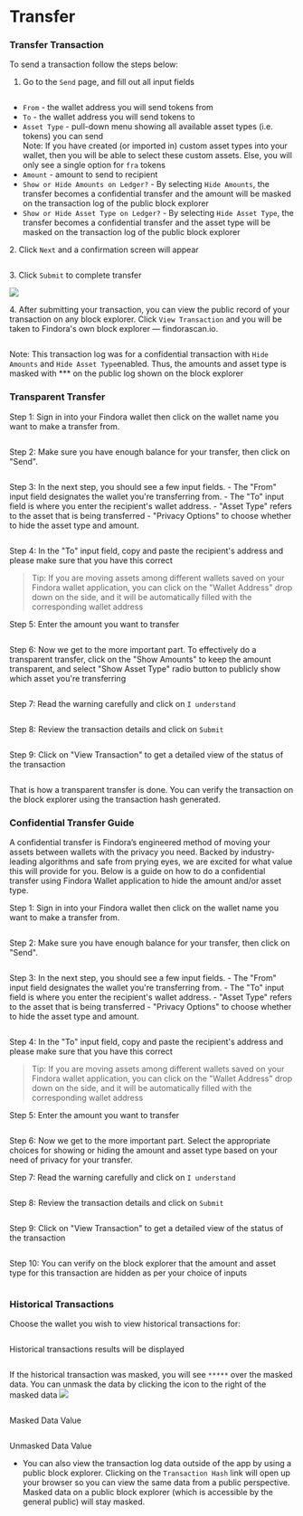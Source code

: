 # Transfer

### Transfer Transaction[​](https://wiki.findora.org/docs/evm\_guides/use\_wallet/findora\_wallet/transfer#transfer-transaction) <a href="#transfer-transaction" id="transfer-transaction"></a>

To send a transaction follow the steps below:

1. Go to the `Send` page, and fill out all input fields

<figure><img src="../../../.gitbook/assets/image (79).png" alt=""><figcaption></figcaption></figure>

* `From` - the wallet address you will send tokens from
* `To` - the wallet address you will send tokens to
* `Asset Type` - pull-down menu showing all available asset types (i.e. tokens) you can send\
  Note: If you have created (or imported in) custom asset types into your wallet, then you will be able to select these custom assets. Else, you will only see a single option for `fra` tokens
* `Amount` - amount to send to recipient
* `Show or Hide Amounts on Ledger?` - By selecting `Hide Amounts`, the transfer becomes a confidential transfer and the amount will be masked on the transaction log of the public block explorer
* `Show or Hide Asset Type on Ledger?` - By selecting `Hide Asset Type`, the transfer becomes a confidential transfer and the asset type will be masked on the transaction log of the public block explorer

2\. Click `Next` and a confirmation screen will appear



<img src="../../../.gitbook/assets/image (1) (2).png" alt="" data-size="original">

3\. Click `Submit` to complete transfer

&#x20;![](<../../../.gitbook/assets/image (54) (1).png>)

4\. After submitting your transaction, you can view the public record of your transaction on any block explorer. Click `View Transaction` and you will be taken to Findora's own block explorer — findorascan.io.

<figure><img src="../../../.gitbook/assets/image (52).png" alt=""><figcaption></figcaption></figure>

Note: This transaction log was for a confidential transaction with `Hide Amounts` and `Hide Asset Type`enabled. Thus, the amounts and asset type is masked with \*\*\* on the public log shown on the block explorer

### Transparent Transfer[​](https://wiki.findora.org/docs/evm\_guides/use\_wallet/findora\_wallet/transfer#transparent-transfer) <a href="#transparent-transfer" id="transparent-transfer"></a>

Step 1: Sign in into your Findora wallet then click on the wallet name you want to make a transfer from.

<figure><img src="../../../.gitbook/assets/image (57).png" alt=""><figcaption></figcaption></figure>

Step 2: Make sure you have enough balance for your transfer, then click on "Send".

<figure><img src="../../../.gitbook/assets/image (82).png" alt=""><figcaption></figcaption></figure>

Step 3: In the next step, you should see a few input fields. - The "From" input field designates the wallet you're transferring from. - The "To" input field is where you enter the recipient's wallet address. - "Asset Type" refers to the asset that is being transferred - "Privacy Options" to choose whether to hide the asset type and amount.

<figure><img src="../../../.gitbook/assets/image (49) (1).png" alt=""><figcaption></figcaption></figure>

Step 4: In the "To" input field, copy and paste the recipient's address and please make sure that you have this correct

> Tip: If you are moving assets among different wallets saved on your Findora wallet application, you can click on the "Wallet Address" drop down on the side, and it will be automatically filled with the corresponding wallet address

Step 5: Enter the amount you want to transfer

<figure><img src="../../../.gitbook/assets/image (34) (1).png" alt=""><figcaption></figcaption></figure>

Step 6: Now we get to the more important part. To effectively do a transparent transfer, click on the "Show Amounts" to keep the amount transparent, and select "Show Asset Type" radio button to publicly show which asset you're transferring

<figure><img src="../../../.gitbook/assets/image (35).png" alt=""><figcaption></figcaption></figure>

Step 7: Read the warning carefully and click on `I understand`

<figure><img src="../../../.gitbook/assets/image (61).png" alt=""><figcaption></figcaption></figure>

Step 8: Review the transaction details and click on `Submit`

<figure><img src="../../../.gitbook/assets/image (74).png" alt=""><figcaption></figcaption></figure>

Step 9: Click on "View Transaction" to get a detailed view of the status of the transaction

<figure><img src="../../../.gitbook/assets/image (83).png" alt=""><figcaption></figcaption></figure>

That is how a transparent transfer is done. You can verify the transaction on the block explorer using the transaction hash generated.



### Confidential Transfer Guide[​](https://wiki.findora.org/docs/evm\_guides/use\_wallet/findora\_wallet/transfer#confidential-transfer-guide) <a href="#confidential-transfer-guide" id="confidential-transfer-guide"></a>

A confidential transfer is Findora’s engineered method of moving your assets between wallets with the privacy you need. Backed by industry-leading algorithms and safe from prying eyes, we are excited for what value this will provide for you. Below is a guide on how to do a confidential transfer using Findora Wallet application to hide the amount and/or asset type.

Step 1: Sign in into your Findora wallet then click on the wallet name you want to make a transfer from.

<figure><img src="../../../.gitbook/assets/image (39).png" alt=""><figcaption></figcaption></figure>

Step 2: Make sure you have enough balance for your transfer, then click on "Send".

<figure><img src="../../../.gitbook/assets/image (33) (1).png" alt=""><figcaption></figcaption></figure>

Step 3: In the next step, you should see a few input fields. - The "From" input field designates the wallet you're transferring from. - The "To" input field is where you enter the recipient's wallet address. - "Asset Type" refers to the asset that is being transferred - "Privacy Options" to choose whether to hide the asset type and amount.

<figure><img src="../../../.gitbook/assets/image (58).png" alt=""><figcaption></figcaption></figure>

Step 4: In the "To" input field, copy and paste the recipient's address and please make sure that you have this correct

> Tip: If you are moving assets among different wallets saved on your Findora wallet application, you can click on the "Wallet Address" drop down on the side, and it will be automatically filled with the corresponding wallet address

Step 5: Enter the amount you want to transfer

<figure><img src="../../../.gitbook/assets/image (36) (1).png" alt=""><figcaption></figcaption></figure>

Step 6: Now we get to the more important part. Select the appropriate choices for showing or hiding the amount and asset type based on your need of privacy for your transfer.

Step 7: Read the warning carefully and click on `I understand`

<figure><img src="../../../.gitbook/assets/image (62).png" alt=""><figcaption></figcaption></figure>

Step 8: Review the transaction details and click on `Submit`

<figure><img src="../../../.gitbook/assets/image (44).png" alt=""><figcaption></figcaption></figure>

Step 9: Click on "View Transaction" to get a detailed view of the status of the transaction

<figure><img src="../../../.gitbook/assets/image (46) (1).png" alt=""><figcaption></figcaption></figure>

Step 10: You can verify on the block explorer that the amount and asset type for this transaction are hidden as per your choice of inputs

<figure><img src="../../../.gitbook/assets/image (43) (1).png" alt=""><figcaption></figcaption></figure>

### Historical Transactions[​](https://wiki.findora.org/docs/evm\_guides/use\_wallet/findora\_wallet/transfer#historical-transactions) <a href="#historical-transactions" id="historical-transactions"></a>

Choose the wallet you wish to view historical transactions for:&#x20;

<figure><img src="../../../.gitbook/assets/image (84).png" alt=""><figcaption></figcaption></figure>

Historical transactions results will be displayed

<figure><img src="../../../.gitbook/assets/image (55).png" alt=""><figcaption></figcaption></figure>

If the historical transaction was masked, you will see `*****` over the masked data. You can unmask the data by clicking the icon to the right of the masked data ![](<../../../.gitbook/assets/image (3) (2) (1) (1).png>)

<figure><img src="../../../.gitbook/assets/image (77).png" alt=""><figcaption></figcaption></figure>

Masked Data Value

<figure><img src="../../../.gitbook/assets/image (40).png" alt=""><figcaption></figcaption></figure>

Unmasked Data Value

* You can also view the transaction log data outside of the app by using a public block explorer. Clicking on the `Transaction Hash` link will open up your browser so you can view the same data from a public perspective. Masked data on a public block explorer (which is accessible by the general public) will stay masked.
